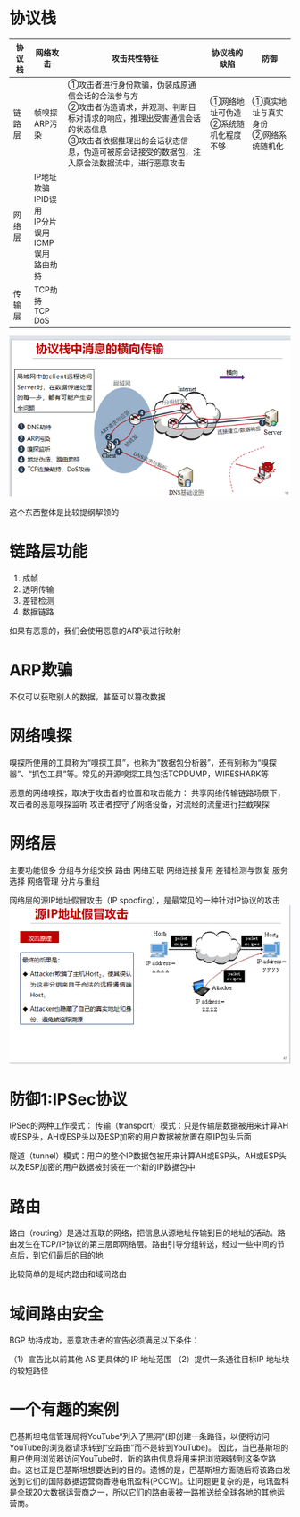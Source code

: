 # 协议栈

| 协议栈 | 网络攻击 | 攻击共性特征 | 协议栈的缺陷 | 防御 |
| --- | --- | --- | --- | --- |
| 链路层 | 帧嗅探 <br> ARP污染 | ①攻击者进行身份欺骗，伪装成原通信会话的合法参与方<br>②攻击者伪造请求，并观测、判断目标对请求的响应，推理出受害通信会话的状态信息<br>③攻击者依据推理出的会话状态信息，伪造可被原会话接受的数据包，注入原合法数据流中，进行恶意攻击 | ①网络地址可伪造<br>②系统随机化程度不够 | ①真实地址与真实身份<br>②网络系统随机化 | |
| 网络层 | IP地址欺骗<br>IPID误用<br>IP分片误用<br>ICMP误用<br>路由劫持 | | | |
| 传输层 | TCP劫持<br>TCP DoS | | | |

![image](/image/common_attack.png)

这个东西整体是比较提纲挈领的
# 链路层功能
1. 成帧
2. 透明传输
3. 差错检测
4. 数据链路

如果有恶意的，我们会使用恶意的ARP表进行映射
# ARP欺骗
不仅可以获取别人的数据，甚至可以篡改数据

# 网络嗅探

嗅探所使用的工具称为“嗅探工具”，也称为“数据包分析器”，还有别称为“嗅探器”、“抓包工具”等。常见的开源嗅探工具包括TCPDUMP，WIRESHARK等

恶意的网络嗅探，取决于攻击者的位置和攻击能力：
共享网络传输链路场景下，攻击者的恶意嗅探监听
攻击者控守了网络设备，对流经的流量进行拦截嗅探

# 网络层
主要功能很多
分组与分组交换
路由
网络互联
网络连接复用
差错检测与恢复
服务选择
网络管理
分片与重组

网络层的源IP地址假冒攻击（IP spoofing），是最常见的一种针对IP协议的攻击
![image](/image/IP_attack.png)

# 防御1:IPSec协议
IPSec的两种工作模式：
传输（transport）模式：只是传输层数据被用来计算AH或ESP头，AH或ESP头以及ESP加密的用户数据被放置在原IP包头后面

隧道（tunnel）模式：用户的整个IP数据包被用来计算AH或ESP头，AH或ESP头以及ESP加密的用户数据被封装在一个新的IP数据包中

# 路由
路由（routing）是通过互联的网络，把信息从源地址传输到目的地址的活动。路由发生在TCP/IP协议的第三层即网络层。路由引导分组转送，经过一些中间的节点后，到它们最后的目的地

比较简单的是域内路由和域间路由
# 域间路由安全
BGP 劫持成功，恶意攻击者的宣告必须满足以下条件：

（1）宣告比以前其他 AS 更具体的 IP 地址范围
（2）提供一条通往目标IP 地址块的较短路径

# 一个有趣的案例
巴基斯坦电信管理局将YouTube“列入了黑洞”(即创建一条路径，以便将访问YouTube的浏览器请求转到“空路由”而不是转到YouTube)。 因此，当巴基斯坦的用户使用浏览器访问YouTube时，新的路由信息将用来把浏览器转到这条空路由。这也正是巴基斯坦想要达到的目的。遗憾的是，巴基斯坦方面随后将该路由发送到它们的国际数据运营商香港电讯盈科(PCCW)。让问题更复杂的是，电讯盈科是全球20大数据运营商之一，所以它们的路由表被一路推送给全球各地的其他运营商。
